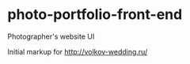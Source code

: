 # photo-portfolio-front-end
Photographer's website UI

Initial markup for http://volkov-wedding.ru/
